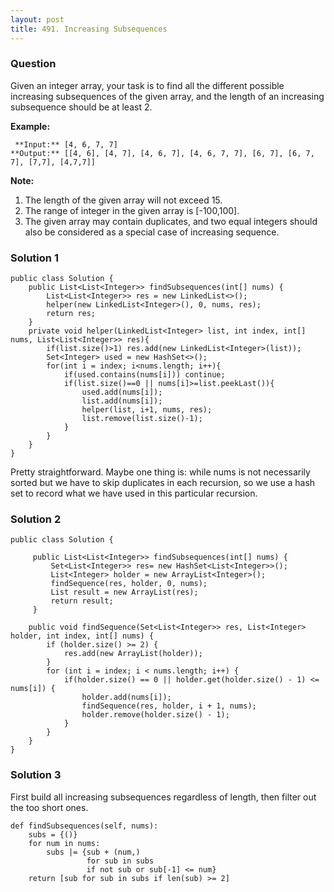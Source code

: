 ```yaml
---
layout: post
title: 491. Increasing Subsequences
---
```

### Question
Given an integer array, your task is to find all the different possible
increasing subsequences of the given array, and the length of an increasing
subsequence should be at least 2.



 **Example:**

    
    
     **Input:** [4, 6, 7, 7]
    **Output:** [[4, 6], [4, 7], [4, 6, 7], [4, 6, 7, 7], [6, 7], [6, 7, 7], [7,7], [4,7,7]]
    



 **Note:**

  1. The length of the given array will not exceed 15.
  2. The range of integer in the given array is [-100,100].
  3. The given array may contain duplicates, and two equal integers should also be considered as a special case of increasing sequence.

### Solution 1
    
    
    public class Solution {
        public List<List<Integer>> findSubsequences(int[] nums) {
            List<List<Integer>> res = new LinkedList<>();
            helper(new LinkedList<Integer>(), 0, nums, res);
            return res; 
        }
        private void helper(LinkedList<Integer> list, int index, int[] nums, List<List<Integer>> res){
            if(list.size()>1) res.add(new LinkedList<Integer>(list));
            Set<Integer> used = new HashSet<>();
            for(int i = index; i<nums.length; i++){
                if(used.contains(nums[i])) continue;
                if(list.size()==0 || nums[i]>=list.peekLast()){
                    used.add(nums[i]);
                    list.add(nums[i]); 
                    helper(list, i+1, nums, res);
                    list.remove(list.size()-1);
                }
            }
        }
    }
    

Pretty straightforward. Maybe one thing is: while nums is not necessarily
sorted but we have to skip duplicates in each recursion, so we use a hash set
to record what we have used in this particular recursion.


### Solution 2
    
    
    public class Solution {
    
         public List<List<Integer>> findSubsequences(int[] nums) {
             Set<List<Integer>> res= new HashSet<List<Integer>>();
             List<Integer> holder = new ArrayList<Integer>();
             findSequence(res, holder, 0, nums);
             List result = new ArrayList(res);
             return result;
         }
    
        public void findSequence(Set<List<Integer>> res, List<Integer> holder, int index, int[] nums) {
            if (holder.size() >= 2) {
                res.add(new ArrayList(holder));
            }
            for (int i = index; i < nums.length; i++) {
                if(holder.size() == 0 || holder.get(holder.size() - 1) <= nums[i]) {
                    holder.add(nums[i]);
                    findSequence(res, holder, i + 1, nums);
                    holder.remove(holder.size() - 1);
                }
            }
        }
    }


### Solution 3
First build all increasing subsequences regardless of length, then filter out
the too short ones.

    
    
    def findSubsequences(self, nums):
        subs = {()}
        for num in nums:
            subs |= {sub + (num,)
                     for sub in subs
                     if not sub or sub[-1] <= num}
        return [sub for sub in subs if len(sub) >= 2]



